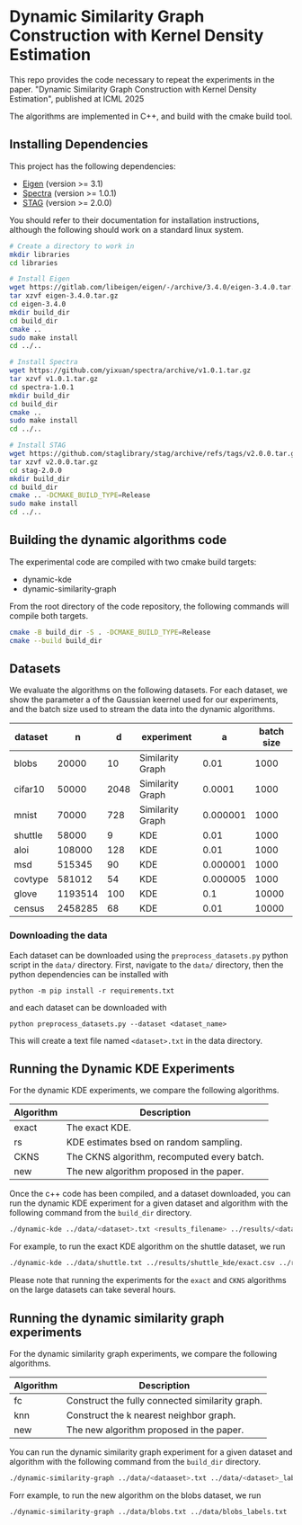 # Dynamic Similarity Graph Construction with Kernel Density Estimation
This repo provides the code necessary to repeat the experiments in the paper. "Dynamic Similarity Graph Construction with Kernel Density Estimation", published at ICML 2025

The algorithms are implemented in C++, and build with the cmake build tool.

## Installing Dependencies
This project has the following dependencies:
- [Eigen](https://eigen.tuxfamily.org/index.php?title=Main_Page) (version >= 3.1)
- [Spectra](https://spectralib.org/) (version >= 1.0.1)
- [STAG](https://staglibrary.io/) (version >= 2.0.0)

You should refer to their documentation for installation instructions,
although the following should work on a standard linux system.

```bash
# Create a directory to work in
mkdir libraries
cd libraries

# Install Eigen
wget https://gitlab.com/libeigen/eigen/-/archive/3.4.0/eigen-3.4.0.tar.gz
tar xzvf eigen-3.4.0.tar.gz
cd eigen-3.4.0
mkdir build_dir
cd build_dir
cmake ..
sudo make install
cd ../..

# Install Spectra
wget https://github.com/yixuan/spectra/archive/v1.0.1.tar.gz
tar xzvf v1.0.1.tar.gz
cd spectra-1.0.1
mkdir build_dir
cd build_dir
cmake ..
sudo make install
cd ../..

# Install STAG
wget https://github.com/staglibrary/stag/archive/refs/tags/v2.0.0.tar.gz
tar xzvf v2.0.0.tar.gz
cd stag-2.0.0
mkdir build_dir
cd build_dir
cmake .. -DCMAKE_BUILD_TYPE=Release
sudo make install
cd ../..
```
## Building the dynamic algorithms code

The experimental code are compiled with two cmake build targets:

- dynamic-kde
- dynamic-similarity-graph

From the root directory of the code repository, the following commands will compile
both targets.

```bash
cmake -B build_dir -S . -DCMAKE_BUILD_TYPE=Release
cmake --build build_dir
```

## Datasets

We evaluate the algorithms on the following datasets.
For each dataset, we show the parameter a of the Gaussian keernel used for our
experiments, and the batch size used to stream the data into the dynamic algorithms.

| dataset | n       | d    | experiment       | a        | batch size |
|---------|---------|------|------------------|----------|------------|
| blobs   | 20000   | 10   | Similarity Graph | 0.01     | 1000       |
| cifar10 | 50000   | 2048 | Similarity Graph | 0.0001   | 1000       |
| mnist   | 70000   | 728  | Similarity Graph | 0.000001 | 1000       |
| shuttle | 58000   | 9    | KDE              | 0.01     | 1000       |
| aloi    | 108000  | 128  | KDE              | 0.01     | 1000       |
| msd     | 515345  | 90   | KDE              | 0.000001 | 1000       |
| covtype | 581012  | 54   | KDE              | 0.000005 | 1000       |
| glove   | 1193514 | 100  | KDE              | 0.1      | 10000      |
| census  | 2458285 | 68   | KDE              | 0.01     | 10000      |

### Downloading the data
Each dataset can be downloaded using the `preprocess_datasets.py` python script in the
`data/` directory.
First, navigate to the `data/` directory, then
the python dependencies can be installed with
```
python -m pip install -r requirements.txt
```
and each dataset can be downloaded with
```
python preprocess_datasets.py --dataset <dataset_name>
```
This will create a text file named `<dataset>.txt` in the data directory.

## Running the Dynamic KDE Experiments
For the dynamic KDE experiments, we compare the following algorithms.

| Algorithm | Description                                 |
|-----------|---------------------------------------------|
| exact     | The exact KDE.                              |
| rs        | KDE estimates bsed on random sampling.      |
| CKNS      | The CKNS algorithm, recomputed every batch. |
| new       | The new algorithm proposed in the paper.    |

Once the c++ code has been compiled, and a dataset downloaded, you can run
the dynamic KDE experiment for a given dataset and algorithm with the following
command from the `build_dir` directory.

```bash
./dynamic-kde ../data/<dataset>.txt <results_filename> ../results/<dataset>_kde/gt.txt <algorithm> <a> <batch_size>
```

For example, to run the exact KDE algorithm on the shuttle dataset, we run

```bash
./dynamic-kde ../data/shuttle.txt ../results/shuttle_kde/exact.csv ../results/shuttle_kde/gt.txt exact 0.01 1000
```

Please note that running the experiments for the `exact` and `CKNS` algorithms on
the large datasets can take several hours.

## Running the dynamic similarity graph experiments
For the dynamic similarity graph experiments, we compare the following algorithms.

| Algorithm | Description                                     |
|-----------|-------------------------------------------------|
| fc        | Construct the fully connected similarity graph. |
| knn       | Construct the k nearest neighbor graph.         |
| new       | The new algorithm proposed in the paper.        |

You can run the dynamic similarity graph experiment for a given dataset and algorithm
with the following command from the `build_dir` directory.

```bash
./dynamic-similarity-graph ../data/<dataaset>.txt ../data/<dataset>_labels.txt <result_filename> <algorithm> <a> <batch_size> 
```

Forr example, to run the new algorithm on the blobs dataset, we run

```bash
./dynamic-similarity-graph ../data/blobs.txt ../data/blobs_labels.txt ../results/blobs_sg/new.01.csv new 0.01 1000
```
